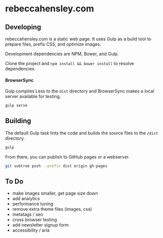 # rebeccahensley.com

## Developing

rebeccahensley.com is a static web page. It uses Gulp as a build tool to prepare files, prefix CSS, and optimize images.

Development dependencies are NPM, Bower, and Gulp.

Clone the project and `npm install && bower install` to resolve dependencies.

#### BrowserSync

Gulp compiles Less to the `dist` directory and BrowserSync makes a local server available for testing.

```bash
gulp serve
```

## Building

The default Gulp task lints the code and builds the source files to the `/dist` directory.

```bash
gulp
```

From there, you can publish to GitHub pages or a webserver.

```bash
git subtree push --prefix dist origin gh-pages
```

## To Do
* make images smaller, get page size down
* add analytics
* performance tuning
* remove extra theme files (images, css)
* metatags / seo
* cross browser testing
* add newsletter signup form
* accessibility / aria
